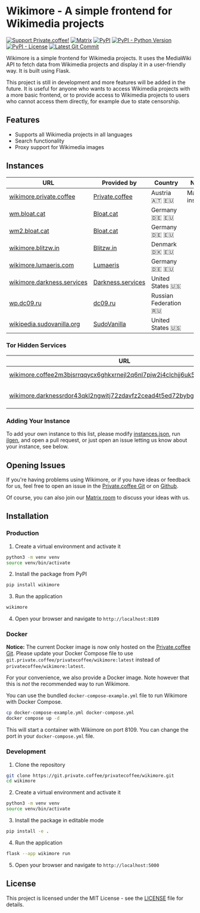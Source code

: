 # Wikimore - A simple frontend for Wikimedia projects

[![Support Private.coffee!](https://shields.private.coffee/badge/private.coffee-support%20us!-pink?logo=coffeescript)](https://private.coffee)
[![Matrix](https://shields.private.coffee/badge/Matrix-join%20us!-blue?logo=matrix)](https://matrix.pcof.fi/#/#wikimore:private.coffee)
[![PyPI](https://shields.private.coffee/pypi/v/wikimore)](https://pypi.org/project/wikimore/)
[![PyPI - Python Version](https://shields.private.coffee/pypi/pyversions/wikimore)](https://pypi.org/project/wikimore/)
[![PyPI - License](https://shields.private.coffee/pypi/l/wikimore)](https://pypi.org/project/wikimore/)
[![Latest Git Commit](https://shields.private.coffee/gitea/last-commit/privatecoffee/wikimore?gitea_url=https://git.private.coffee)](https://git.private.coffee/privatecoffee/wikimore)

Wikimore is a simple frontend for Wikimedia projects. It uses the MediaWiki API to fetch data from Wikimedia projects and display it in a user-friendly way. It is built using Flask.

This project is still in development and more features will be added in the future. It is useful for anyone who wants to access Wikimedia projects with a more basic frontend, or to provide access to Wikimedia projects to users who cannot access them directly, for example due to state censorship.

## Features

- Supports all Wikimedia projects in all languages
- Search functionality
- Proxy support for Wikimedia images

## Instances

<!-- START_INSTANCE_LIST type:eq=clearnet -->

| URL                                                              | Provided by                                    | Country               | Notes         |
| ---------------------------------------------------------------- | ---------------------------------------------- | --------------------- | ------------- |
| [wikimore.private.coffee](https://wikimore.private.coffee)       | [Private.coffee](https://private.coffee)       | Austria 🇦🇹 🇪🇺         | Main instance |
| [wm.bloat.cat](https://wm.bloat.cat)                             | [Bloat.cat](https://bloat.cat)                 | Germany 🇩🇪 🇪🇺         |               |
| [wm2.bloat.cat](https://wm2.bloat.cat)                           | [Bloat.cat](https://bloat.cat)                 | Germany 🇩🇪 🇪🇺         |               |
| [wikimore.blitzw.in](https://wikimore.blitzw.in)                 | [Blitzw.in](https://blitzw.in)                 | Denmark 🇩🇰 🇪🇺         |               |
| [wikimore.lumaeris.com](https://wikimore.lumaeris.com)           | [Lumaeris](https://lumaeris.com)               | Germany 🇩🇪 🇪🇺         |               |
| [wikimore.darkness.services](https://wikimore.darkness.services) | [Darkness.services](https://darkness.services) | United States 🇺🇸      |               |
| [wp.dc09.ru](https://wp.dc09.ru)                                 | [dc09.ru](https://dc09.ru)                     | Russian Federation 🇷🇺 |               |
| [wikipedia.sudovanilla.org](https://wikipedia.sudovanilla.org)   | [SudoVanilla](https://sudovanilla.org)         | United States 🇺🇸      |               |

<!-- END_INSTANCE_LIST -->

### Tor Hidden Services

<!-- START_INSTANCE_LIST type:eq=onion -->

| URL                                                                                                                                                       | Provided by                                    | Country          | Notes |
| --------------------------------------------------------------------------------------------------------------------------------------------------------- | ---------------------------------------------- | ---------------- | ----- |
| [wikimore.coffee2m3bjsrrqqycx6ghkxrnejl2q6nl7pjw2j4clchjj6uk5zozad.onion](http://wikimore.coffee2m3bjsrrqqycx6ghkxrnejl2q6nl7pjw2j4clchjj6uk5zozad.onion) | [Private.coffee](https://private.coffee)       | Austria 🇦🇹 🇪🇺    |       |
| [wikimore.darknessrdor43qkl2ngwitj72zdavfz2cead4t5ed72bybgauww5lyd.onion](http://wikimore.darknessrdor43qkl2ngwitj72zdavfz2cead4t5ed72bybgauww5lyd.onion) | [Darkness.services](https://darkness.services) | United States 🇺🇸 |       |

<!-- END_INSTANCE_LIST -->

### Adding Your Instance

To add your own instance to this list, please modify [instances.json](./instances.json), run [ilgen](https://pypi.org/project/ilgen/), and open a pull request, or just open an issue letting us know about your instance, see below.

## Opening Issues

If you're having problems using Wikimore, or if you have ideas or feedback for us, feel free to open an issue in the [Private.coffee Git](https://git.private.coffee/PrivateCoffee/wikimore/issues) or on [Github](https://github.com/PrivateCoffee/wikimore/issues).

Of course, you can also join our [Matrix room](https://matrix.pcof.fi/#/#wikimore:private.coffee) to discuss your ideas with us.

## Installation

### Production

1. Create a virtual environment and activate it

```bash
python3 -m venv venv
source venv/bin/activate
```

2. Install the package from PyPI

```bash
pip install wikimore
```

3. Run the application

```bash
wikimore
```

4. Open your browser and navigate to `http://localhost:8109`

### Docker

**Notice:** The current Docker image is now only hosted on the [Private.coffee Git](https://git.private.coffee/PrivateCoffee/-/packages/container/wikimore/latest). Please update your Docker Compose file to use `git.private.coffee/privatecoffee/wikimore:latest` instead of `privatecoffee/wikimore:latest`.

For your convenience, we also provide a Docker image. Note however that this is _not_ the recommended way to run Wikimore.

You can use the bundled `docker-compose-example.yml` file to run Wikimore with Docker Compose.

```bash
cp docker-compose-example.yml docker-compose.yml
docker compose up -d
```

This will start a container with Wikimore on port 8109. You can change the port in your `docker-compose.yml` file.

### Development

1. Clone the repository

```bash
git clone https://git.private.coffee/privatecoffee/wikimore.git
cd wikimore
```

2. Create a virtual environment and activate it

```bash
python3 -m venv venv
source venv/bin/activate
```

3. Install the package in editable mode

```bash
pip install -e .
```

4. Run the application

```bash
flask --app wikimore run
```

5. Open your browser and navigate to `http://localhost:5000`

## License

This project is licensed under the MIT License - see the [LICENSE](LICENSE) file for details.
